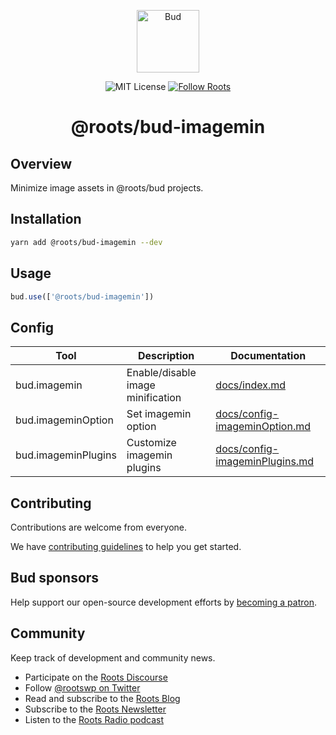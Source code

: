 <p align="center">
  <img alt="Bud" src="https://cdn.roots.io/app/uploads/logo-bud.svg" height="100">
</p>

<p align="center">
  <img alt="MIT License" src="https://img.shields.io/github/license/roots/bud?color=%23525ddc&style=flat-square">
  <a href="https://twitter.com/rootswp">
    <img alt="Follow Roots" src="https://img.shields.io/twitter/follow/rootswp.svg?style=flat-square&color=1da1f2" />
  </a>
</p>

<h1 align="center">
  <strong>@roots/bud-imagemin</strong>
</h1>

## Overview

Minimize image assets in @roots/bud projects.

## Installation

```sh
yarn add @roots/bud-imagemin --dev
```

## Usage

```js
bud.use(['@roots/bud-imagemin'])
```

## Config

| Tool                | Description                         | Documentation                                                                                             |
| ------------------- | ----------------------------------- | --------------------------------------------------------------------------------------------------------- |
| bud.imagemin        | Enable/disable image minification   | [docs/index.md](https://github.com/roots/bud/tree/stable/docs/config-imagemin.md)               |
| bud.imageminOption  | Set imagemin option                 | [docs/config-imageminOption.md](https://github.com/roots/bud/tree/stable/docs/config-imageminOption.md)   |
| bud.imageminPlugins | Customize imagemin plugins          | [docs/config-imageminPlugins.md](https://github.com/roots/bud/tree/stable/docs/config-imageminPlugins.md) |

## Contributing

Contributions are welcome from everyone.

We have [contributing guidelines](https://github.com/roots/guidelines/blob/master/CONTRIBUTING.md) to help you get started.

## Bud sponsors

Help support our open-source development efforts by [becoming a patron](https://www.patreon.com/rootsdev).

## Community

Keep track of development and community news.

- Participate on the [Roots Discourse](https://discourse.roots.io/)
- Follow [@rootswp on Twitter](https://twitter.com/rootswp)
- Read and subscribe to the [Roots Blog](https://roots.io/blog/)
- Subscribe to the [Roots Newsletter](https://roots.io/subscribe/)
- Listen to the [Roots Radio podcast](https://roots.io/podcast/)
